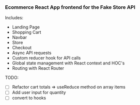 ### Ecommerce React App frontend for the Fake Store API 

Includes:
* Landing Page
* Shopping Cart
* Navbar
* Store
* Checkout
* Async API requests
* Custom reducer hook for API calls
* Global state management with React context and HOC's
* Routing with React Router


TODO: 
- [ ] Refactor cart totals => useReduce method on array items
- [ ] Add user input for quantity
- [ ] convert to hooks
